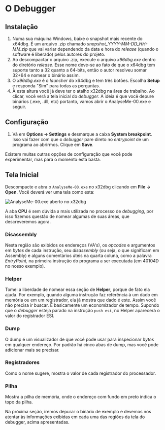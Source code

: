 # O Debugger

## Instalação

1. Numa sua máquina Windows, baixe o snapshot mais recente do x64dbg. É um arquivo .zip chamado _snapshot\_YYYY-MM-DD\_HH-MM.zip_ que vai variar dependendo da data e hora do _release_ (quando o software é liberado) pelos autores do projeto.
2. Ao descompactar o arquivo .zip, execute o arquivo _x96dbg.exe_ dentro do diretório _release_. Esse nome deve-se ao fato de que o x64dbg tem suporte tanto a 32 quanto a 64-bits, então o autor resolveu somar 32+64 e nomear o binário assim.
3. O _x96dbg.exe_ é o _launcher_ do x64dbg e tem três botões. Escolha **Setup** e responda "Sim" para todas as perguntas.
4. À esta altura você já deve ter o atalho x32dbg na área de trabalho. Ao clicar, você verá a tela inicial do _debugger_. A ideia é que você depure binários (.exe, .dll, etc) portanto, vamos abrir o AnalyseMe-00.exe e seguir.

## Configuração

1. Vá em **Options -> Settings** e desmarque a caixa **System breakpoint**. Isso vai fazer com que o _debugger_ pare direto no _entrypoint_ de um programa ao abrirmos. Clique em **Save**.

Existem muitas outras opções de configuração que você pode experimentar, mas para o momento esta basta.

## Tela Inicial

Descompacte e abra o `AnalyseMe-00.exe` no x32dbg clicando em **File -> Open**. Você deverá ver uma tela como esta:

![AnalyseMe-00.exe aberto no x32dbg](../.gitbook/assets/x32dbg\_01.png)

A aba **CPU** é sem dúvida a mais utilizada no processo de _debugging_, por isso fizemos questão de nomear algumas de suas áreas, que descreveremos agora.

### Disassembly

Nesta região são exibidos os endereços (VA's), os _opcodes_ e argumentos em _bytes_ de cada instrução, seu _disassembly_ (ou seja, o que significam em Assembly) e alguns comentários úteis na quarta coluna, como a palavra _EntryPoint_, na primeira instrução do programa a ser executada (em 40104D no nosso exemplo).

### Helper

Tomei a liberdade de nomear essa seção de **Helper**, porque de fato ela ajuda. Por exemplo, quando alguma instrução faz referência à um dado em memória ou em um registrador, ela já mostra que dado é este. Assim você não precisa ir buscar. É basicamente um economizador de tempo. Supondo que o _debugger_ esteja parado na instrução `push esi`, no Helper aparecerá o valor do registrador ESI.

### Dump

O dump é um visualizador de que você pode usar para inspecionar _bytes_ em qualquer endereço. Por padrão há cinco abas de dump, mas você pode adicionar mais se precisar.

### Registradores

Como o nome sugere, mostra o valor de cada registrador do processador.

### Pilha

Mostra a pilha de memória, onde o endereço com fundo em preto indica o topo da pilha.

Na próxima seção, iremos depurar o binário de exemplo e devemos nos atentar às informações exibidas em cada uma das regiões da tela do debugger, acima apresentadas.
